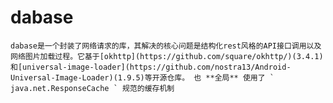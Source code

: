 dabase
=======

    dabase是一个封装了网络请求的库，其解决的核心问题是结构化rest风格的API接口调用以及网络图片加载过程。它基于[okhttp](https://github.com/square/okhttp/)(3.4.1)和[universal-image-loader](https://github.com/nostra13/Android-Universal-Image-Loader)(1.9.5)等开源仓库。 也 **全局** 使用了 ` java.net.ResponseCache ` 规范的缓存机制
